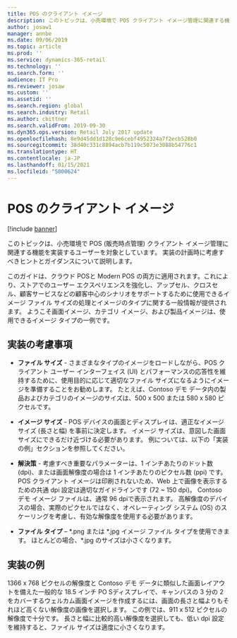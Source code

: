 ```yaml
---
title: POS のクライアント イメージ
description: このトピックは、小売環境で POS クライアント イメージ管理に関連する機能を実装するユーザーを対象としています。 実装の計画時に考慮すべき実装のヒントとガイダンスについて説明します。
author: josaw1
manager: annbe
ms.date: 09/06/2019
ms.topic: article
ms.prod: ''
ms.service: dynamics-365-retail
ms.technology: ''
ms.search.form: ''
audience: IT Pro
ms.reviewer: josaw
ms.custom: ''
ms.assetid: ''
ms.search.region: global
ms.search.industry: Retail
ms.author: cbittner
ms.search.validFrom: 2019-09-30
ms.dyn365.ops.version: Retail July 2017 update
ms.openlocfilehash: 8e9d45dd1d128c9e6cebf4952324a7f2ecb528b0
ms.sourcegitcommit: 38d40c331c8894acb7b119c5073e3088b54776c1
ms.translationtype: HT
ms.contentlocale: ja-JP
ms.lasthandoff: 01/15/2021
ms.locfileid: "5000624"
---
```

# <a name="client-images-in-pos"></a>POS のクライアント イメージ

[!include [banner](includes/banner.md)]

このトピックは、小売環境で POS (販売時点管理) クライアント イメージ管理に関連する機能を実装するユーザーを対象としています。 実装の計画時に考慮すべきヒントとガイダンスについて説明します。

このガイドは、クラウド POSと Modern POS の両方に適用されます。これにより、ストアでのユーザー エクスペリエンスを強化し、アップセル、クロスセル、顧客サービスなどの顧客中心のシナリオをサポートするために使用できるイメージ ファイル サイズの処理とイメージのタイプに関する一般情報が提供されます。 ようこそ画面イメージ、カテゴリ イメージ、および製品イメージは、使用できるイメージ タイプの一例です。

## <a name="implementation-considerations"></a>実装の考慮事項

- **ファイル サイズ** - さまざまなタイプのイメージをロードしながら、POS クライアント ユーザー インターフェイス (UI) とパフォーマンスの応答性を維持するために、使用目的に応じて適切なファイル サイズになるようにイメージを準備することをお勧めします。 たとえば、Contoso デモ データ内の製品およびカテゴリのイメージのサイズは、500 x 500 または 580 x 580 ピクセルです。

- **イメージ サイズ** - POS デバイスの画面とディスプレイは、適正なイメージ サイズ (長さと幅) を事前に決定します。 イメージ サイズは、意図した画面サイズにできるだけ近づける必要があります。 例については、以下の「実装の例」セクションを参照してください。

- **解決策** - 考慮すべき重要なパラメーターは、1 インチあたりのドット数 (dpi)、または画面解像度の場合は 1 インチあたりのピクセル数 (ppi) です。 POS クライアント イメージは印刷されないため、Web 上で画像を表示するための共通 dpi 設定は適切なガイドラインです (72 ~ 150 dpi)。 Contoso デモ イメージ ファイルは、通常 96 dpiで表示されます。 高解像度のデバイスの場合、実際のピクセルではなく、オペレーティング システム (OS) のスケーリングを考慮し、有効な解像度を使用する必要があります。

- **ファイル タイプ** –  \*.png または \*.jpg イメージ ファイル タイプを使用できます。 ほとんどの場合、\*.jpg のサイズは小さくなります。

## <a name="implementation-example"></a>実装の例 
1366 x 768 ピクセルの解像度と Contoso デモ データに類似した画面レイアウトを備えた一般的な 18.5 インチ PO Sディスプレイで、キャンバスの 3 分の 2 をカバーするウェルカム画面イメージを作成するには、画面の長さと幅よりもそれほど高くない解像度の画像を選択します。 この例では、911 x 512 ピクセルの解像度で十分です。 長さと幅に比較的高い解像度を選択しても、低い dpi 設定を維持すると、ファイル サイズは適度に小さくなります。
